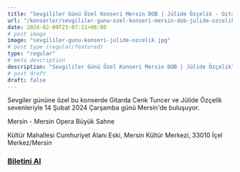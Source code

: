 ```yaml
---
title: "Sevgililer Günü Özel Konseri Mersin DOB | Jülide Özçelik - Gitarda Cenk Tuncer"
url: "/konserler/sevgililer-gunu-ozel-konseri-mersin-dob-julide-ozcelik"
date: 2024-02-09T23:07:21+06:00
# post image
image: "sevgililer-gunu-konseri-julide-ozcelik.jpg"
# post type (regular/featured)
type: "regular"
# meta description
description: "Sevgililer Günü Özel Konseri Mersin DOB | Jülide Özçelik"
# post draft
draft: false
---
```



Sevgiler gününe özel bu konserde Gitarda Cenk Tuncer ve Jülide Özçelik sevenleriyle 14 Şubat 2024 Çarşamba günü Mersin'de buluşuyor.

Mersin - Mersin Opera Büyük Sahne

Kültür Mahallesi Cumhuriyet Alanı Eski, Mersin Kültür Merkezi, 33010 İçel Merkez/Mersin

### [**Biletini Al**](https://biletinial.com/tr-tr/opera-bale/sevgililer-gunu-ozel-konseri-mersin-dob)
